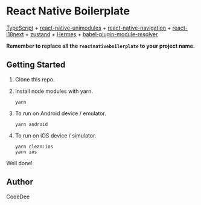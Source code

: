 # React Native Boilerplate

[TypeScript](https://www.typescriptlang.org/) + [react-native-unimodules](https://github.com/unimodules/react-native-unimodules) + [react-native-navigation](https://github.com/wix/react-native-navigation) + [react-i18next](https://github.com/i18next/react-i18next) + [zustand](https://github.com/react-spring/zustand) + [Hermes](https://hermesengine.dev/) + [babel-plugin-module-resolver](https://github.com/tleunen/babel-plugin-module-resolver)

**Remember to replace all the `reactnativeboilerplate` to your project name.**

## Getting Started
1. Clone this repo.

2. Install node modules with yarn.
    ```
    yarn
    ```
    
3. To run on Android device / emulator.
    ```
    yarn android
    ```
    
4. To run on iOS device / simulator.
    ```
    yarn clean:ios
    yarn ios
    ```
    
Well done!

## Author
CodeDee
